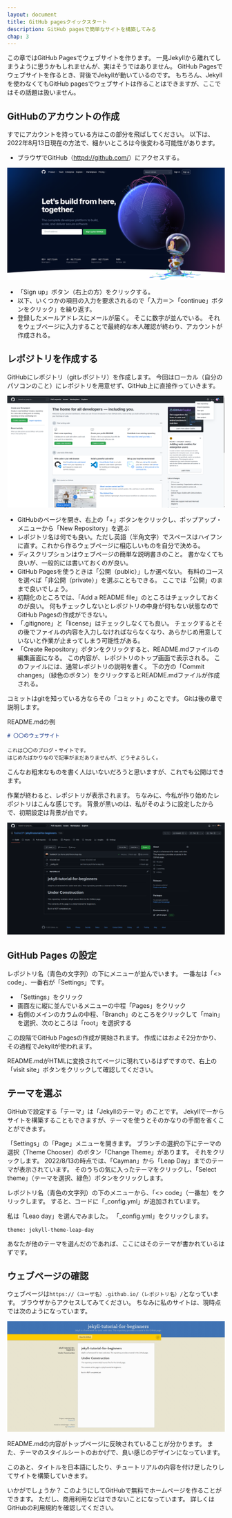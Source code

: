 ```yaml
---
layout: document
title: GitHub pagesクイックスタート
description: GitHub pagesで簡単なサイトを構築してみる
chap: 3
---
```


この章ではGitHub Pagesでウェブサイトを作ります。
一見Jekyllから離れてしまうように思うかもしれませんが、実はそうではありません。
GitHub Pagesでウェブサイトを作るとき、背後でJekyllが動いているのです。
もちろん、Jekyllを使わなくてもGitHub pagesでウェブサイトは作ることはできますが、ここではその話題は扱いません。

## GitHubのアカウントの作成

すでにアカウントを持っている方はこの部分を飛ばしてください。
以下は、2022年8月13日現在の方法で、細かいところは今後変わる可能性があります。

- ブラウザでGitHub（<httpd://github.com/>）にアクセスする。

![GitHub](../assets/images/github.png)

- 「Sign up」ボタン（右上の方）をクリックする。
- 以下、いくつかの項目の入力を要求されるので「入力＝＞「continue」ボタンをクリック」を繰り返す。
- 登録したメールアドレスにメールが届く。
そこに数字が並んでいる。
それをウェブページに入力することで最終的な本人確認が終わり、アカウントが作成される。

## レポジトリを作成する

GitHubにレポジトリ（gitレポジトリ）を作成します。
今回はローカル（自分のパソコンのこと）にレポジトリを用意せず、GitHub上に直接作っていきます。

![Create repository](../assets/images/github2.png)

- GitHubのページを開き、右上の「+」ボタンをクリックし、ポップアップ・メニューから「New Repository」を選ぶ
- レポジトリ名は何でも良い。ただし英語（半角文字）でスペースはハイフンに直す。これから作るウェブページに相応しいものを自分で決める。
- ディスクリプションはウェブページの簡単な説明書きのこと。
書かなくても良いが、一般的には書いておくのが良い。
- GitHub Pagesを使うときは「公開（public）」しか選べない。
有料のコースを選べば「非公開（private）」を選ぶこともできる。
ここでは「公開」のままで良いでしょう。
- 初期化のところでは、「Add a README file」のところはチェックしておくのが良い。
何もチェックしないとレポジトリの中身が何もない状態なのでGitHub Pagesの作成ができない。
- 「.gitignore」と「license」はチェックしなくても良い。
チェックするとその後でファイルの内容を入力しなければならなくなり、あらかじめ用意していないと作業が止まってしまう可能性がある。
- 「Create Repository」ボタンをクリックすると、README.mdファイルの編集画面になる。
この内容が、レポジトリのトップ画面で表示される。
このファイルには、通常レポジトリの説明を書く。
下の方の「Commit changes」（緑色のボタン）をクリックするとREADME.mdファイルが作成される。

コミットはgitを知っている方ならその「コミット」のことです。
Gitは後の章で説明します。

README.mdの例

```markdown
# 〇〇のウェブサイト

これは〇〇のブログ・サイトです。
はじめたばかりなので記事がまだありませんが、どうぞよろしく。
```

こんなお粗末なものを書く人はいないだろうと思いますが、これでも公開はできます。

作業が終わると、レポジトリが表示されます。
ちなみに、今私が作り始めたレポジトリはこんな感じです。
背景が黒いのは、私がそのように設定したからで、初期設定は背景が白です。

![GitHub repository](../assets/images/github_repository.png)

## GitHub Pages の設定

レポジトリ名（青色の文字列）の下にメニューが並んでいます。
一番左は「&lt;> code」、一番右が「Settings」です。

- 「Settings」をクリック
- 画面左に縦に並んでいるメニューの中程「Pages」をクリック
- 右側のメインのカラムの中程、「Branch」のところをクリックして「main」を選択、次のところは「root」を選択する

この段階でGitHub Pagesの作成が開始されます。
作成にはおよそ2分かかり、その過程でJekyllが使われます。

README.mdがHTMLに変換されてページに現れているはずですので、右上の「visit site」ボタンをクリックして確認してください。

## テーマを選ぶ

GitHubで設定する「テーマ」は「Jekyllのテーマ」のことです。
Jekyllで一からサイトを構築することもできますが、テーマを使うとそのかなりの手間を省くことができます。

「Settings」の「Page」メニューを開きます。
ブランチの選択の下にテーマの選択（Theme Chooser）のボタン「Change Theme」があります。
それをクリックします。
2022/8/13の時点では、「Cayman」から「Leap Day」までのテーマが表示されています。
そのうちの気に入ったテーマをクリックし、「Select theme」（テーマを選択、緑色）ボタンをクリックします。

レポジトリ名（青色の文字列）の下のメニューから、「&lt;> code」（一番左）をクリックします。
すると、コードに「_config.yml」が追加されています。

私は「Leao day」を選んでみました。
「\_config.yml」をクリックします。

```
theme: jekyll-theme-leap-day
```

あなたが他のテーマを選んだのであれば、ここにはそのテーマが書かれているはずです。

## ウェブページの確認

ウェブページは`https://（ユーザ名）.github.io/（レポジトリ名）/`となっています。
ブラウザからアクセスしてみてください。
ちなみに私のサイトは、現時点では次のようになっています。

![GitHub page example](../assets/images/mypage.png)

README.mdの内容がトップページに反映されていることが分かります。
また、テーマのスタイルシートのおかげで、良い感じのデザインになっています。

このあと、タイトルを日本語にしたり、チュートリアルの内容を付け足したりしてサイトを構築していきます。

いかがでしょうか？
このようにしてGitHubで無料でホームページを作ることができます。
ただし、商用利用などはできないことになっています。
詳しくはGitHubの利用規約を確認してください。
